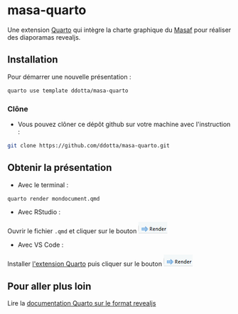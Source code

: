 # masa-quarto

Une extension [Quarto](https://quarto.org) qui intègre la charte graphique du [Masaf](https://agriculture.gouv.fr/) pour réaliser des diaporamas revealjs.
   

## Installation

Pour démarrer une nouvelle présentation :

``` bash
quarto use template ddotta/masa-quarto
```
 
### Clône

- Vous pouvez clôner ce dépôt github sur votre machine avec l'instruction :  

 ``` bash
 git clone https://github.com/ddotta/masa-quarto.git
 ```

## Obtenir la présentation

- Avec le terminal :  

``` bash
quarto render mondocument.qmd
```

- Avec RStudio :  

Ouvrir le fichier `.qmd` et cliquer sur le bouton ![](img/render_rstudio.png)

- Avec VS Code :

Installer [l'extension Quarto](https://marketplace.visualstudio.com/items?itemName=quarto.quarto) puis cliquer sur le bouton ![](img/render_rstudio.png)

## Pour aller plus loin

Lire la [documentation Quarto sur le format revealjs](https://quarto.org/docs/presentations/revealjs/)
